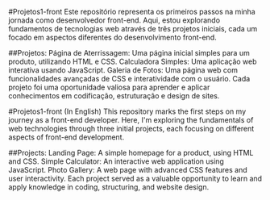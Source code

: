 #Projetos1-front
Este repositório representa os primeiros passos na minha jornada como desenvolvedor front-end. Aqui, estou explorando fundamentos de tecnologias web através de três projetos iniciais, cada um focado em aspectos diferentes do desenvolvimento front-end.

##Projetos:
Página de Aterrissagem: Uma página inicial simples para um produto, utilizando HTML e CSS.
Calculadora Simples: Uma aplicação web interativa usando JavaScript.
Galeria de Fotos: Uma página web com funcionalidades avançadas de CSS e interatividade com o usuário.
Cada projeto foi uma oportunidade valiosa para aprender e aplicar conhecimentos em codificação, estruturação e design de sites.

#Projetos1-front (In English)
This repository marks the first steps on my journey as a front-end developer. Here, I'm exploring the fundamentals of web technologies through three initial projects, each focusing on different aspects of front-end development.

##Projects:
Landing Page: A simple homepage for a product, using HTML and CSS.
Simple Calculator: An interactive web application using JavaScript.
Photo Gallery: A web page with advanced CSS features and user interactivity.
Each project served as a valuable opportunity to learn and apply knowledge in coding, structuring, and website design.
